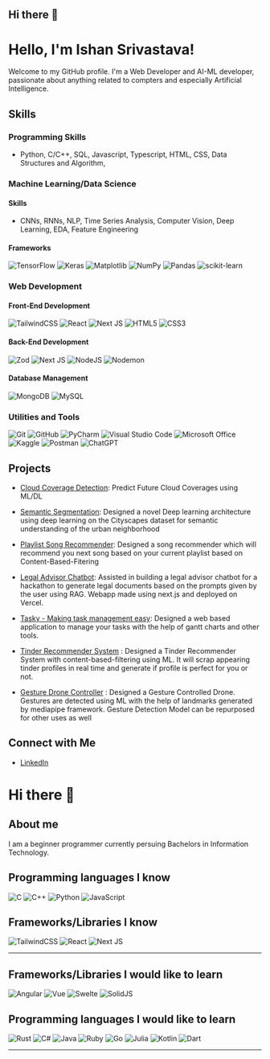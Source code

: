 ## Hi there 👋
# Hello, I'm Ishan Srivastava!

Welcome to my GitHub profile. I'm a Web Developer and AI-ML developer, passionate about anything related to compters and especially Artificial Intelligence.
## Skills
### Programming Skills
- Python, C/C++, SQL, Javascript, Typescript, HTML, CSS, Data Structures and Algorithm,
### Machine Learning/Data Science
#### Skills
- CNNs, RNNs, NLP, Time Series Analysis, Computer Vision, Deep Learning, EDA, Feature Engineering
#### Frameworks
![TensorFlow](https://img.shields.io/badge/TensorFlow-%23FF6F00.svg?style=for-the-badge&logo=TensorFlow&logoColor=white)
![Keras](https://img.shields.io/badge/Keras-%23D00000.svg?style=for-the-badge&logo=Keras&logoColor=white)
![Matplotlib](https://img.shields.io/badge/Matplotlib-%23ffffff.svg?style=for-the-badge&logo=Matplotlib&logoColor=black)
![NumPy](https://img.shields.io/badge/numpy-%23013243.svg?style=for-the-badge&logo=numpy&logoColor=white)
![Pandas](https://img.shields.io/badge/pandas-%23150458.svg?style=for-the-badge&logo=pandas&logoColor=white)
![scikit-learn](https://img.shields.io/badge/scikit--learn-%23F7931E.svg?style=for-the-badge&logo=scikit-learn&logoColor=white)
### Web Development
#### Front-End Development
![TailwindCSS](https://img.shields.io/badge/tailwindcss-%2338B2AC.svg?style=for-the-badge&logo=tailwind-css&logoColor=white)
![React](https://img.shields.io/badge/react-%2320232a.svg?style=for-the-badge&logo=react&logoColor=%2361DAFB)
![Next JS](https://img.shields.io/badge/Next-black?style=for-the-badge&logo=next.js&logoColor=white)
![HTML5](https://img.shields.io/badge/html5-%23E34F26.svg?style=for-the-badge&logo=html5&logoColor=white)
![CSS3](https://img.shields.io/badge/css3-%231572B6.svg?style=for-the-badge&logo=css3&logoColor=white)
#### Back-End Development
![Zod](https://img.shields.io/badge/zod-%233068b7.svg?style=for-the-badge&logo=zod&logoColor=white)
![Next JS](https://img.shields.io/badge/Next-black?style=for-the-badge&logo=next.js&logoColor=white)
![NodeJS](https://img.shields.io/badge/node.js-6DA55F?style=for-the-badge&logo=node.js&logoColor=white)
![Nodemon](https://img.shields.io/badge/NODEMON-%23323330.svg?style=for-the-badge&logo=nodemon&logoColor=%BBDEAD)
#### Database Management 
![MongoDB](https://img.shields.io/badge/MongoDB-%234ea94b.svg?style=for-the-badge&logo=mongodb&logoColor=white)
![MySQL](https://img.shields.io/badge/mysql-4479A1.svg?style=for-the-badge&logo=mysql&logoColor=white)
### Utilities and Tools
![Git](https://img.shields.io/badge/git-%23F05033.svg?style=for-the-badge&logo=git&logoColor=white)
![GitHub](https://img.shields.io/badge/github-%23121011.svg?style=for-the-badge&logo=github&logoColor=white)
![PyCharm](https://img.shields.io/badge/pycharm-143?style=for-the-badge&logo=pycharm&logoColor=black&color=black&labelColor=green)
![Visual Studio Code](https://img.shields.io/badge/Visual%20Studio%20Code-0078d7.svg?style=for-the-badge&logo=visual-studio-code&logoColor=white)
![Microsoft Office](https://img.shields.io/badge/Microsoft_Office-D83B01?style=for-the-badge&logo=microsoft-office&logoColor=white)
![Kaggle](https://img.shields.io/badge/Kaggle-035a7d?style=for-the-badge&logo=kaggle&logoColor=white)
![Postman](https://img.shields.io/badge/Postman-FF6C37?style=for-the-badge&logo=postman&logoColor=white)
![ChatGPT](https://img.shields.io/badge/chatGPT-74aa9c?style=for-the-badge&logo=openai&logoColor=white)

## Projects
- [Cloud Coverage Detection](https://github.com/Ishan130803/CCD-Cloud-Coverage-Detection): Predict Future Cloud Coverages using ML/DL
  
- [Semantic Segmentation](https://github.com/Ishan130803/Semantic-Segmentation-CityScapes-Dataset): Designed a novel Deep learning architecture using deep learning on the Cityscapes dataset for semantic
understanding of the urban neighborhood

- [Playlist Song Recommender](https://github.com/Ishan130803/Song-Recommendation-Engine): Designed a song recommender which will recommend you next song based on your current playlist based on Content-Based-Fitering
  
- [Legal Advisor Chatbot](https://github.com/Ishan130803/Innovate-For-Lawyered-LegalEaseWebAPP): Assisted in building a legal advisor chatbot for a hackathon to generate legal documents based on the prompts given by the user
using RAG. Webapp made using next.js and deployed on Vercel.

- [Tasky - Making task management easy](https://github.com/Ishan130803/Tasky): Designed a web based application to manage your tasks with the help of gantt charts and other tools.
  
- [Tinder Recommender System](https://github.com/Ishan130803/Tinder-Recommender-System) : Designed a Tinder Recommender System with content-based-filtering using ML. It will scrap appearing tinder profiles in real time and generate if profile is perfect for you or not.
  
- [Gesture Drone Controller](https://github.com/Ishan130803/Gesture-Drone-Controller) : Designed a Gesture Controlled Drone. Gestures are detected using ML with the help of landmarks generated by mediapipe framework. Gesture Detection Model can be repurposed for other uses as well

## Connect with Me
- [LinkedIn](http://www.linkedin.com/in/ishan-srivastava-baa7a3276)


# Hi there 👋
<!--
**Manikya-Sharma/Manikya-Sharma** is a ✨ _special_ ✨ repository because its `README.md` (this file) appears on your GitHub profile.

Here are some ideas to get you started:

- 🔭 I’m currently working on ...
- 🌱 I’m currently learning ...
- 👯 I’m looking to collaborate on ...
- 🤔 I’m looking for help with ...
- 💬 Ask me about ...
- 📫 How to reach me: ...
- 😄 Pronouns: ...
- ⚡ Fun fact: ...
-->

## About me

I am a beginner programmer currently persuing Bachelors in Information Technology.

## Programming languages I know

![C](https://img.shields.io/badge/c-%2300599C.svg?style=for-the-badge&logo=c&logoColor=white)
![C++](https://img.shields.io/badge/c++-%2300599C.svg?style=for-the-badge&logo=c%2B%2B&logoColor=white)
![Python](https://img.shields.io/badge/python-3670A0?style=for-the-badge&logo=python&logoColor=ffdd54)
![JavaScript](https://img.shields.io/badge/javascript-%23323330.svg?style=for-the-badge&logo=javascript&logoColor=%23F7DF1E)

## Frameworks/Libraries I know

![TailwindCSS](https://img.shields.io/badge/tailwindcss-%2338B2AC.svg?style=for-the-badge&logo=tailwind-css&logoColor=white)
![React](https://img.shields.io/badge/react-%2320232a.svg?style=for-the-badge&logo=react&logoColor=%2361DAFB)
![Next JS](https://img.shields.io/badge/Next-black?style=for-the-badge&logo=next.js&logoColor=white)


---

## Frameworks/Libraries I would like to learn

![Angular](https://img.shields.io/badge/angular-%23DD0031.svg?style=for-the-badge&logo=angular&logoColor=white)
![Vue](https://img.shields.io/badge/Vue%20js-35495E?style=for-the-badge&logo=vuedotjs&logoColor=4FC08D)
![Swelte](https://img.shields.io/badge/Svelte-4A4A55?style=for-the-badge&logo=svelte&logoColor=FF3E00)
![SolidJS](https://img.shields.io/badge/Solid%20JS-2C4F7C?style=for-the-badge&logo=solid&logoColor=white)

## Programming languages I would like to learn


![Rust](https://img.shields.io/badge/rust-%23000000.svg?style=for-the-badge&logo=rust&logoColor=white)
![C#](https://img.shields.io/badge/c%23-%23239120.svg?style=for-the-badge&logo=c-sharp&logoColor=white)
![Java](https://img.shields.io/badge/java-%23ED8B00.svg?style=for-the-badge&logo=openjdk&logoColor=white)
![Ruby](https://img.shields.io/badge/ruby-%23CC342D.svg?style=for-the-badge&logo=ruby&logoColor=white)
![Go](https://img.shields.io/badge/go-%2300ADD8.svg?style=for-the-badge&logo=go&logoColor=white)
![Julia](https://img.shields.io/badge/-Julia-9558B2?style=for-the-badge&logo=julia&logoColor=white)
![Kotlin](https://img.shields.io/badge/kotlin-%237F52FF.svg?style=for-the-badge&logo=kotlin&logoColor=white)
![Dart](https://img.shields.io/badge/Dart-0175C2?style=for-the-badge&logo=dart&logoColor=white)

---
<!--

## My stats

[![My Top Languages](https://github-readme-stats.vercel.app/api/top-langs/?username=Ishan130803&theme=tokyonight&bg_color=000000&langs_count=8&layout=donut&border_radius=4.5&custom_title=Top%20Languages)](https://github.com/anuraghazra/github-readme-stats)

[![My GitHub stats](https://github-readme-stats.vercel.app/api?username=Ishan130803&show=prs_merged,prs_merged_percentage&show_icons=true&theme=transparent&hide_rank=true)](https://github.com/anuraghazra/github-readme-stats)



**Ishan130803/Ishan130803** is a ✨ _special_ ✨ repository because its `README.md` (this file) appears on your GitHub profile.

Here are some ideas to get you started:

- 🔭 I’m currently working on ...
- 🌱 I’m currently learning ...
- 👯 I’m looking to collaborate on ...
- 🤔 I’m looking for help with ...
- 💬 Ask me about ...
- 📫 How to reach me: ...
- 😄 Pronouns: ...
- ⚡ Fun fact: ...
-->
